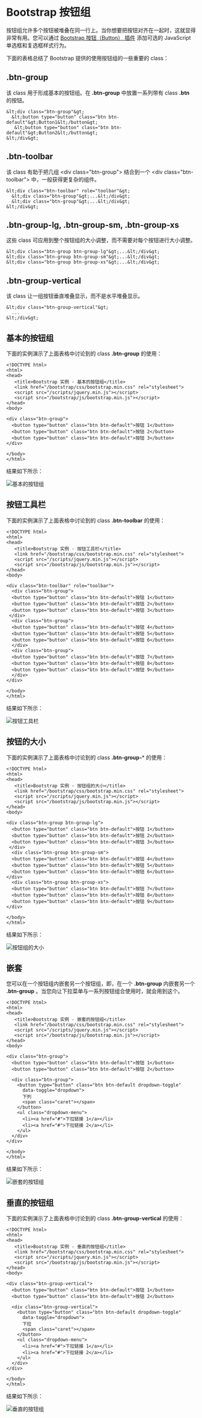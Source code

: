 # Bootstrap 按钮组

按钮组允许多个按钮被堆叠在同一行上。当你想要把按钮对齐在一起时，这就显得非常有用。您可以通过 [Bootstrap 按钮（Button） 插件](bootstrap-button-plugin.html) 添加可选的 JavaScript 单选框和复选框样式行为。

下面的表格总结了 Bootstrap 提供的使用按钮组的一些重要的 class：

## .btn-group

该 class 用于形成基本的按钮组。在 **.btn-group** 中放置一系列带有 class **.btn** 的按钮。 

```
&lt;div class="btn-group"&gt;
  &lt;button type="button" class="btn btn-default"&gt;Button1&lt;/button&gt;
   &lt;button type="button" class="btn btn-default"&gt;Button2&lt;/button&gt;
&lt;/div&gt;

```

## .btn-toolbar 

该 class 有助于把几组 &lt;div class="btn-group"&gt; 结合到一个 &lt;div class="btn-toolbar"&gt; 中，一般获得更复杂的组件。

```
&lt;div class="btn-toolbar" role="toolbar"&gt;
  &lt;div class="btn-group"&gt;...&lt;/div&gt;
  &lt;div class="btn-group"&gt;...&lt;/div&gt;
&lt;/div&gt;

```

## .btn-group-lg, .btn-group-sm, .btn-group-xs 

这些 class 可应用到整个按钮组的大小调整，而不需要对每个按钮进行大小调整。

```
&lt;div class="btn-group btn-group-lg"&gt;...&lt;/div&gt;
&lt;div class="btn-group btn-group-sm"&gt;...&lt;/div&gt;
&lt;div class="btn-group btn-group-xs"&gt;...&lt;/div&gt;

```

## .btn-group-vertical 

该 class 让一组按钮垂直堆叠显示，而不是水平堆叠显示。

```
&lt;div class="btn-group-vertical"&gt;
  ...
&lt;/div&gt;

```


## 基本的按钮组

下面的实例演示了上面表格中讨论到的 class **.btn-group** 的使用：

```
<!DOCTYPE html>
<html>
<head>
   <title>Bootstrap 实例 - 基本的按钮组</title>
   <link href="/bootstrap/css/bootstrap.min.css" rel="stylesheet">
   <script src="/scripts/jquery.min.js"></script>
   <script src="/bootstrap/js/bootstrap.min.js"></script>
</head>
<body>

<div class="btn-group">
  <button type="button" class="btn btn-default">按钮 1</button>
  <button type="button" class="btn btn-default">按钮 2</button>
  <button type="button" class="btn btn-default">按钮 3</button>
</div>

</body>
</html>

```

[](/try/tryit.php?filename=bootstrap3-buttongroup-basic)

结果如下所示：

![基本的按钮组](img/basicbuttongroup_demo.jpg)

## 按钮工具栏

下面的实例演示了上面表格中讨论到的 class **.btn-toolbar** 的使用：

```
<!DOCTYPE html>
<html>
<head>
   <title>Bootstrap 实例 - 按钮工具栏</title>
   <link href="/bootstrap/css/bootstrap.min.css" rel="stylesheet">
   <script src="/scripts/jquery.min.js"></script>
   <script src="/bootstrap/js/bootstrap.min.js"></script>
</head>
<body>

<div class="btn-toolbar" role="toolbar">
  <div class="btn-group">
  <button type="button" class="btn btn-default">按钮 1</button>
  <button type="button" class="btn btn-default">按钮 2</button>
  <button type="button" class="btn btn-default">按钮 3</button>
 </div>
  <div class="btn-group">
  <button type="button" class="btn btn-default">按钮 4</button>
  <button type="button" class="btn btn-default">按钮 5</button>
  <button type="button" class="btn btn-default">按钮 6</button>
  </div>
  <div class="btn-group">
  <button type="button" class="btn btn-default">按钮 7</button>
  <button type="button" class="btn btn-default">按钮 8</button>
  <button type="button" class="btn btn-default">按钮 9</button>
  </div>
</div>

</body>
</html>

```

[](/try/tryit.php?filename=bootstrap3-buttongroup-buttontoolbar)

结果如下所示：

![按钮工具栏](img/buttontoolbar_demo.jpg)

## 按钮的大小

下面的实例演示了上面表格中讨论到的 class **.btn-group-*** 的使用：

```
<!DOCTYPE html>
<html>
<head>
   <title>Bootstrap 实例 - 按钮组的大小</title>
   <link href="/bootstrap/css/bootstrap.min.css" rel="stylesheet">
   <script src="/scripts/jquery.min.js"></script>
   <script src="/bootstrap/js/bootstrap.min.js"></script>
</head>
<body>

<div class="btn-group btn-group-lg">
  <button type="button" class="btn btn-default">按钮 1</button>
  <button type="button" class="btn btn-default">按钮 2</button>
  <button type="button" class="btn btn-default">按钮 3</button>
 </div>
  <div class="btn-group btn-group-sm">
  <button type="button" class="btn btn-default">按钮 4</button>
  <button type="button" class="btn btn-default">按钮 5</button>
  <button type="button" class="btn btn-default">按钮 6</button>
</div>
  <div class="btn-group btn-group-xs">
  <button type="button" class="btn btn-default">按钮 7</button>
  <button type="button" class="btn btn-default">按钮 8</button>
  <button type="button" class="btn btn-default">按钮 9</button>
</div>

</body>
</html>

```

[](/try/tryit.php?filename=bootstrap3-buttongroup-size)

结果如下所示：

![按钮组的大小](img/buttongroupsize_demo.jpg)

## 嵌套

您可以在一个按钮组内嵌套另一个按钮组，即，在一个 **.btn-group** 内嵌套另一个 **.btn-group** 。当您向让下拉菜单与一系列按钮组合使用时，就会用到这个。

```
<!DOCTYPE html>
<html>
<head>
   <title>Bootstrap 实例 - 嵌套的按钮组</title>
   <link href="/bootstrap/css/bootstrap.min.css" rel="stylesheet">
   <script src="/scripts/jquery.min.js"></script>
   <script src="/bootstrap/js/bootstrap.min.js"></script>
</head>
<body>

<div class="btn-group">
  <button type="button" class="btn btn-default">按钮 1</button>
  <button type="button" class="btn btn-default">按钮 2</button>

  <div class="btn-group">
    <button type="button" class="btn btn-default dropdown-toggle" 
      data-toggle="dropdown">
      下列
      <span class="caret"></span>
    </button>
    <ul class="dropdown-menu">
      <li><a href="#">下拉链接 1</a></li>
      <li><a href="#">下拉链接 2</a></li>
    </ul>
  </div>
</div>

</body>
</html>

```

[](/try/tryit.php?filename=bootstrap3-buttongroup-nested)

结果如下所示：

![嵌套的按钮组](img/nestedbuttongrp_demo.jpg)

## 垂直的按钮组

下面的实例演示了上面表格中讨论到的 class **.btn-group-vertical** 的使用：

```
<!DOCTYPE html>
<html>
<head>
   <title>Bootstrap 实例 - 垂直的按钮组</title>
   <link href="/bootstrap/css/bootstrap.min.css" rel="stylesheet">
   <script src="/scripts/jquery.min.js"></script>
   <script src="/bootstrap/js/bootstrap.min.js"></script>
</head>
<body>

<div class="btn-group-vertical">
  <button type="button" class="btn btn-default">按钮 1</button>
  <button type="button" class="btn btn-default">按钮 2</button>

  <div class="btn-group-vertical">
    <button type="button" class="btn btn-default dropdown-toggle" 
      data-toggle="dropdown">
      下拉
      <span class="caret"></span>
    </button>
    <ul class="dropdown-menu">
      <li><a href="#">下拉链接 1</a></li>
      <li><a href="#">下拉链接 2</a></li>
    </ul>
  </div>
</div>

</body>
</html>

```

[](/try/tryit.php?filename=bootstrap3-buttongroup-vertical)

结果如下所示：

![垂直的按钮组](img/btngrpvertical_demo.jpg)